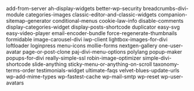 add-from-server
ah-display-widgets
better-wp-security
breadcrumbs-divi-module
categories-images
classic-editor-and-classic-widgets
companion-sitemap-generator
conditional-menus
cookie-law-info
disable-comments
display-categories-widget
display-posts-shortcode
duplicator
easy-svg
easy-video-player
email-encoder-bundle
force-regenerate-thumbnails
formidable
image-carousel-divi
iwp-client
lightbox-images-for-divi
loftloader
loginpress
menu-icons
mollie-forms
nextgen-gallery
one-user-avatar
page-or-post-clone
paj-divi-menu-options
polylang
popup-maker
popups-for-divi
really-simple-ssl
robin-image-optimizer
simple-divi-shortcode
slide-anything
sticky-menu-or-anything-on-scroll
taxonomy-terms-order
testimonials-widget
ultimate-faqs
velvet-blues-update-urls
wp-add-mime-types
wp-fastest-cache
wp-mail-smtp
wp-reset
wp-user-avatars
